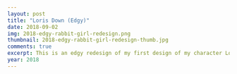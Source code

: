 ```yaml
---
layout: post
title: "Loris Down (Edgy)"
date: 2018-09-02
img: 2018-edgy-rabbit-girl-redesign.png
thumbnail: 2018-edgy-rabbit-girl-redesign-thumb.jpg
comments: true
excerpt: This is an edgy redesign of my first design of my character Loris the rabbit. She is the original of the cozymaus profile picture I drew in 2020.
year: 2018
---
```

